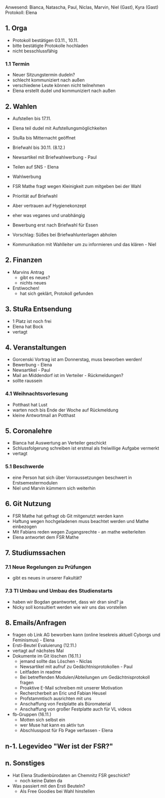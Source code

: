 ---
---

Anwesend: Bianca, Natascha, Paul, Niclas, Marvin, Niel (Gast), Kyra (Gast)   
Protokoll: Elena  

## 1. Orga
  * Protokoll bestätigen 03.11., 10.11.
  * bitte bestätigte Protokolle hochladen
  * nicht besschlussfähig

### 1.1 Termin
  * Neuer Sitzungstermin dudeln?
  * schlecht kommuniziert nach außen
  * verschiedene Leute können nicht teilnehmen
  * Elena erstellt dudel und kommuniziert nach außen

## 2. Wahlen
  * Aufstellen bis 17.11.
  * Elena teil dudel mit Aufstellungsmöglichkeiten
  * StuRa bis Mitternacht geöffnet

  * Briefwahl bis 30.11. (8.12.)
  * Newsartikel mit Briefwahlwerbung - Paul
  * Teilen auf SNS - Elena
  * Wahlwerbung
  * FSR Mathe fragt wegen Kleinigkeit zum mitgeben bei der Wahl
  * Priorität auf Briefwahl
  * Aber vertrauen auf Hygienekonzept
  * eher was veganes und unabhängig
  * Bewerbung erst nach Briefwahl für Essen
  * Vorschlag: Süßes bei Briefwahlunterlagen abholen
  * Kommunikation mit Wahlleiter um zu informieren und das klären - Niel

## 2. Finanzen
  * Marvins Antrag
    * gibt es neues?
    * nichts neues
  * Erstiwochen!
    * hat sich geklärt, Protokoll gefunden

## 3. StuRa Entsendung
  * 1 Platz ist noch frei
  * Elena hat Bock
  * vertagt

## 4. Veranstaltungen
  * Gorcenski Vortrag ist am Donnerstag, muss beworben werden!
  * Bewerbung - Elena
  * Newsartikel - Paul
  * Mail an Middendorf ist im Verteiler - Rückmeldungen?
  * sollte raussein

### 4.1 Weihnachtsvorlesung
  * Potthast hat Lust
  * warten noch bis Ende der Woche auf Rückmeldung
  * kleine Antwortmail an Potthast

## 5. Coronalehre
  * Bianca hat Auswertung an Verteiler geschickt
  * Schlussfolgerung schreiben ist erstmal als freiwillige Aufgabe vermerkt
  * vertagt

### 5.1 Beschwerde
  * eine Person hat sich über Vorraussetzungen beschwert in Erstsemestermodulen
  * Niel und Marvin kümmern sich weiterhin

## 6. Git Nutzung
  * FSR Mathe hat gefragt ob Git mitgenutzt werden kann
  * Haftung wegen hochgeladenen muss beachtet werden und Mathe einbezogen
  * Mit Fabians reden wegen Zugangsrechte - an mathe weiterleiten
  * Elena antwortet dem FSR Mathe

## 7. Studiumssachen

### 7.1 Neue Regelungen zu Prüfungen
  * gibt es neues in unserer Fakultät?

### 7.3 TI Umbau und Umbau des Studienstarts
  * haben wir Bogdan geantwortet, dass wir dran sind? ja
  * Nicky soll konsultiert werden wie wir uns das vorstellen

## 8. Emails/Anfragen
  * fragen ob Link AG beworben kann (online lesekreis aktuell Cyborgs und Feminismus) - Elena
  * Ersti-Beutel Evaluierung (12.11.)
  * vertagt auf nächstes Mal
  * Dokumente im Git löschen (16.11.)
    * jemand sollte das Löschen - Niclas
    * Newsartikel mit aufruf zu Gedächtnisprotokollen - Paul
    * Leitfaden in readme
    * Bei betreffenden Modulen/Abteilungen um Gedächtnisprotokoll fragen
    * Proaktive E-Mail schreiben mit unserer Motivation
    * Rechercherbeit an Eric und Fabian Heusel
    * Profstammtisch ausrichten mit uns
    * Anschaffung von Festplatte als Büromaterial
    * Anschaffung von großer Festplatte auch für VL videos
  * fb-Gruppen (16.11.)
    * Motten sich selbst ein
    * wer Muse hat kann es aktiv tun
    * Abschlusspost für Fb Page verfassen - Elena

## n-1. Legevideo "Wer ist der FSR?"

## n. Sonstiges
  * Hat Elena Studienbürodaten an Chemnitz FSR geschickt?
    * noch keine Daten da
  * Was passiert mit den Ersti Beuteln?
    * Als Free Goodies bei Wahl hinstellen 